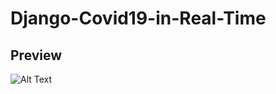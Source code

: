 # Django-Covid19-in-Real-Time


## Preview
![Alt Text](https://github.com/FVitor7/Django-Covid19-in-Real-Time/raw/main/README_FILES/gif_01.gif)

